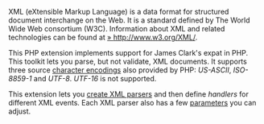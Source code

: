 XML (eXtensible Markup Language) is a data format for structured
document interchange on the Web. It is a standard defined by The World
Wide Web consortium (W3C). Information about XML and related
technologies can be found at
<a href="http://www.w3.org/XML/" class="link external">» http://www.w3.org/XML/</a>.

This PHP extension implements support for James Clark's <span
class="productname">expat</span> in PHP. This toolkit lets you parse,
but not validate, XML documents. It supports three source
<a href="/xml/encoding.html" class="link">character encodings</a> also
provided by PHP: *US-ASCII*, *ISO-8859-1* and *UTF-8*. *UTF-16* is not
supported.

This extension lets you
<a href="/ref/xml.html#xml_parser_create" class="link">create XML parsers</a>
and then define *handlers* for different XML events. Each XML parser
also has a few
<a href="/ref/xml.html#xml_parser_set_option" class="link">parameters</a>
you can adjust.
